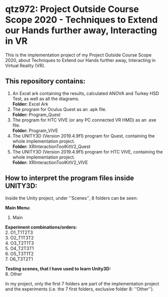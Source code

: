 # qtz972: Project Outside Course Scope 2020 - Techniques to Extend our Hands further away, Interacting in VR
This is the implementation project of my Project Outside Course Scope 2020, about Techniques to Extend our Hands further away, Interacting in Virtual Reality (VR).

## This repository contains:
<ol>
  <li>An Excel ark containing the results, calculated ANOVA and Turkey HSD Test, as well as all the diagrams. <br> <b>Folder:</b> Excel Ark </li>
  <li>The program for Oculus Quest as an .apk file. <br> <b>Folder:</b> Program_Quest </li>
  <li>The program for HTC VIVE (or any PC connected VR HMD) as an .exe file. <br> <b>Folder:</b> Program_VIVE </li>
  <li>The UNITY3D (Version 2019.4.9f1) program for Quest, containing the whole implementation project. <br> <b>Folder:</b> XRInteractionToolKitV2_Quest </li>
  <li>The UNITY3D (Version 2019.4.9f1) program for HTC VIVE, containing the whole implementation project. <br> <b>Folder:</b> XRInteractionToolKitV2_VIVE </li>
</ol>

## How to interpret the program files inside UNITY3D:
Inside the Unity project, under ''Scenes'', 8 folders can be seen:

**Main Menu:**  
<ol>
  <li>Main</li>
</ol>

**Experiment combinations/orders:**  
2. O1_T1T2T3  
3. O2_T1T3T2  
4. O3_T2T1T3  
5. O4_T2T3T1  
6. O5_T3T1T2  
7. O6_T3T2T1  

**Testing scenes, that I have used to learn Unity3D:**  
8. Other

In my project, only the first 7 folders are part of the implementation project and the experiments (i.e. the 7 first folders, exclusive folder 8: ''Other'').
